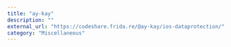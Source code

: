 ```yaml
---
title: "ay-kay"
description: ""
external_url: "https://codeshare.frida.re/@ay-kay/ios-dataprotection/"
category: "Miscellaneous"
---
```

